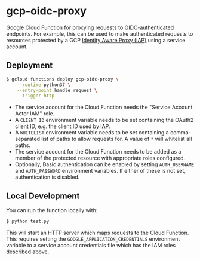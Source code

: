 # gcp-oidc-proxy

Google Cloud Function for proxying requests to
[OIDC-authenticated](https://openid.net/connect/) endpoints. For example, this
can be used to make authenticated requests to resources protected by a GCP
[Identity Aware Proxy (IAP)](https://cloud.google.com/iap/) using a service
account.

## Deployment

```sh
$ gcloud functions deploy gcp-oidc-proxy \
    --runtime python37 \
    --entry-point handle_request \
    --trigger-http
```

- The service account for the Cloud Function needs the "Service Account Actor
  IAM" role.
- A `CLIENT_ID` environment variable needs to be set containing the OAuth2
  client ID, e.g. the client ID used by IAP.
- A `WHITELIST` environment variable needs to be set containing a
  comma-separated list of paths to allow requests for. A value of `*` will
  whitelist all paths.
- The service account for the Cloud Function needs to be added as a member of
  the protected resource with appropriate roles configured.
- Optionally, Basic authentication can be enabled by setting `AUTH_USERNAME`
  and `AUTH_PASSWORD` environment variables. If either of these is not set,
  authentication is disabled.

## Local Development

You can run the function locally with:

```sh
$ python test.py
```

This will start an HTTP server which maps requests to the Cloud Function. This
requires setting the `GOOGLE_APPLICATION_CREDENTIALS` environment variable to a
service account credentials file which has the IAM roles described above.
